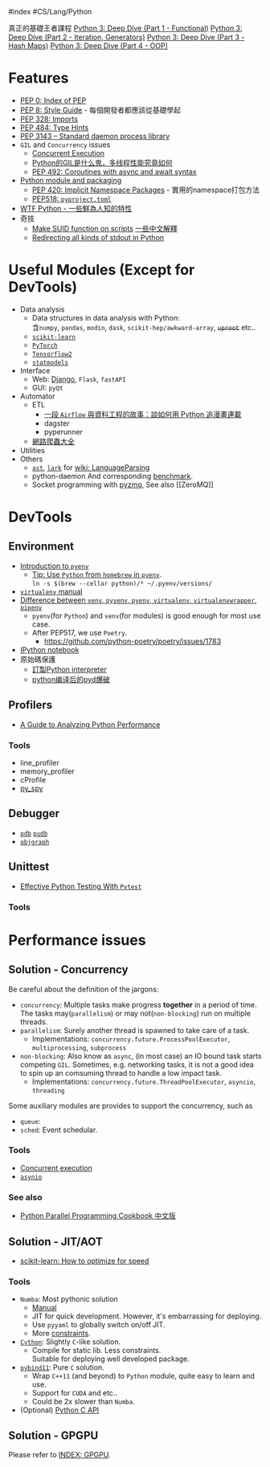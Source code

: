 #index #CS/Lang/Python 

真正的基礎王者課程
[Python 3: Deep Dive (Part 1 - Functional)](https://www.udemy.com/course/python-3-deep-dive-part-1/)
[Python 3: Deep Dive (Part 2 - Iteration, Generators)](https://www.udemy.com/course/python-3-deep-dive-part-2/)
[Python 3: Deep Dive (Part 3 - Hash Maps)](https://www.udemy.com/course/python-3-deep-dive-part-3/)
[Python 3: Deep Dive (Part 4 - OOP)](https://www.udemy.com/course/python-3-deep-dive-part-4/)

# Features

* [PEP 0: Index of PEP](https://www.python.org/dev/peps/)
* [PEP 8: Style Guide](https://www.python.org/dev/peps/pep-0008/) - 每個開發者都應該從基礎學起
* [PEP 328: Imports](python.org/dev/peps/pep-0328/)
* [PEP 484: Type Hints](https://www.python.org/dev/peps/pep-0484/)
* [PEP 3143 – Standard daemon process library](https://peps.python.org/pep-3143/)
* `GIL` and `Concurrency` issues
    * [Concurrent Execution](https://docs.python.org/3/library/concurrency.html)
    * [Python的GIL是什么鬼，多线程性能究竟如何](http://cenalulu.github.io/python/gil-in-python/)
    * [PEP 492: Coroutines with async and await syntax](https://www.python.org/dev/peps/pep-0492/)
* [Python module and packaging](Python_Packaging.md)
	* [PEP 420: Implicit Namespace Packages](https://www.python.org/dev/peps/pep-0420/)  - 實用的namespace打包方法
	* [PEP518: `pyproject.toml`]()
* [WTF Python - 一些鮮為人知的特性](https://github.com/satwikkansal/wtfpython)
* 奇技
	* [Make SUID function on scripts](https://stackoverflow.com/questions/5523279/semantics-of-suid-set-user-id) [一些中文解釋](https://blog.csdn.net/dmjz_lk/article/details/97259258)
	* [Redirecting all kinds of stdout in Python](https://eli.thegreenplace.net/2015/redirecting-all-kinds-of-stdout-in-python/)

# Useful Modules (Except for DevTools)

* Data analysis
    * Data structures in data analysis with Python:  
        含`numpy`, `pandas`, `modin`, `dask`, `scikit-hep/awkward-array`, ~~`uproot`~~ etc..
    * [`scikit-learn`](https://scikit-learn.org/stable/user_guide.html)
    * [`PyTorch`](PyTorch.md)
    * [`Tensorflow2`](Tensorflow2.md)
    * [`statmodels`](https://www.statsmodels.org/stable/index.html)
* Interface
    * Web: [Django](WebDev/Django.md), `Flask`, `fastAPI`
    * GUI: `pyQt`
* Automator
    * ETL
        * [一段 `Airflow` 與資料工程的故事：談如何用 Python 追漫畫連載](https://leemeng.tw/a-story-about-airflow-and-data-engineering-using-how-to-use-python-to-catch-up-with-latest-comics-as-an-example.html)
        * dagster
        * pyperunner
    * [網路爬蟲大全](WebDev/WebScraper.md)  
* Utilities
* Others
	* [`ast`](https://sadh.life/post/ast/), [`lark`](https://github.com/lark-parser/lark) for [wiki: LanguageParsing](https://wiki.python.org/moin/LanguageParsing)
	* python-daemon
	  And corresponding [benchmark](https://github.com/goodmami/python-parsing-benchmarks).
	* Socket programming with [pyzmq](https://pyzmq.readthedocs.io/en/latest/index.html), See also [[ZeroMQ]]

# DevTools

## Environment

* [Introduction to `pyenv`](https://realpython.com/intro-to-pyenv/)
    * [Tip: Use `Python` from `homebrew` in `pyenv`](https://stackoverflow.com/questions/30499795/how-can-i-make-homebrews-python-and-pyenv-live-together).  
        `ln -s $(brew --cellar python)/* ~/.pyenv/versions/`
* [`virtualenv` manual](https://virtualenv.pypa.io/en/latest/index.html)
* [Difference between `venv`, `pyvenv`, `pyenv`, `virtualenv`, `virtualenvwrapper`, `pipenv`](https://stackoverflow.com/questions/41573587/what-is-the-difference-between-venv-pyvenv-pyenv-virtualenv-virtualenvwrappe)
    * `pyenv`(for `Python`) and `venv`(for modules) is good enough for most use case.
    * After PEP517, we use `Poetry`.
        * https://github.com/python-poetry/poetry/issues/1783
* [IPython notebook](https://ipython-books.github.io/)
* 原始碼保護
	* [訂製Python interpreter](https://zhuanlan.zhihu.com/p/54297880)
	* [python编译后的pyd爆破](https://zhuanlan.zhihu.com/p/357372838)

## Profilers

* [A Guide to Analyzing Python Performance](https://everyhue.me/posts/python-performance-analysis/)

### Tools

* line_profiler
* memory_profiler
* cProfile
* [py_spy](https://github.com/benfred/py-spy)

## Debugger

* [`pdb`](https://docs.python.org/3/library/pdb.html) [`pudb`](https://documen.tician.de/pudb/)
* [`objgraph`](https://pypi.org/project/objgraph/)

## Unittest

* [Effective Python Testing With `Pytest`](https://realpython.com/pytest-python-testing/)

### Tools

# Performance issues

## Solution - Concurrency

Be careful about the definition of the jargons:
* `concurrency`: Multiple tasks make progress **together** in a period of time. The tasks may(`parallelism`) or may not(`non-blocking`) run on multiple threads.
* `parallelism`: Surely another thread is spawned to take care of a task.
    * Implementations: `concurrency.future.ProcessPoolExecutor`, `multiprocessing`, `subprocess`
* `non-blocking`: Also know as `async`, (in most case) an IO bound task starts competing `GIL`. Sometimes, e.g. networking tasks, it is not a good idea to spin up an comsuming thread to handle a low impact task. 
    * Implementations: `concurrency.future.ThreadPoolExecutor`, `asyncio`, `threading`

Some auxiliary modules are provides to support the concurrency, such as
* `queue`: 
* `sched`: Event schedular.

### Tools

*  [Concurrent execution](https://docs.python.org/3/library/concurrency.html)
*  [`asynio`](https://docs.python.org/3/library/asyncio.html)

### See also

* [Python Parallel Programming Cookbook 中文版](https://python-parallel-programmning-cookbook.readthedocs.io/)

## Solution - JIT/AOT

* [scikit-learn: How to optimize for speed](https://scikit-learn.org/stable/developers/performance.html)

### Tools

* `Numba`: Most pythonic solution
   * [Manual](http://numba.pydata.org/numba-doc/latest/user/index.html)
   * JIT for quick development. However, it's embarrassing for deploying.
   * Use `pyyaml` to globally switch on/off JIT.
   * More [constraints](http://numba.pydata.org/numba-doc/dev/reference/pysupported.html).
* [`Cython`](https://cython.readthedocs.io/en/stable/index.html): Slightly `C`-like solution.
   * Compile for static lib. Less constraints.  
        Suitable for deploying well developed package.
* [`pybind11`](https://pybind11.readthedocs.io/en/stable/index.html): Pure `C` solution.
    * Wrap `C++11` (and beyond) to `Python` module, quite easy to learn and use.
    * Support for `CUDA` and etc..
    * Could be 2x slower than `Numba`.
* (Optional) [Python C API](https://docs.python.org/3/c-api/index.html)

## Solution - GPGPU

Please refer to [INDEX: GPGPU]().
